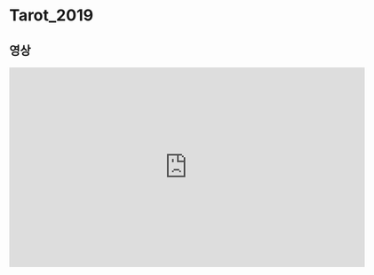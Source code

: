 # Tarot_2019

## 영상
<iframe width="640" height="360" src="https://www.youtube.com/embed/NHBcDMQtido" title="타로카드 영상" frameborder="0"></iframe>
